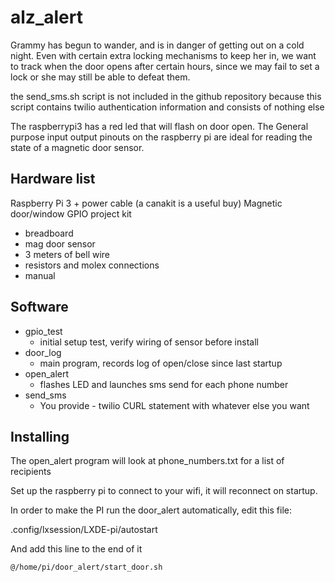 # alz_alert

Grammy has begun to wander, and is in danger of getting out on a cold night. 
Even with certain extra locking mechanisms to keep her in, we want to track
when the door opens after certain hours, since we may fail to set a lock or
she may still be able to defeat them.

the send_sms.sh script is not included in the github repository because this
script contains twilio authentication information and consists of nothing else

The raspberrypi3 has a red led that will flash on door open. The General purpose
input output pinouts on the raspberry pi are ideal for reading the state of a 
magnetic door sensor. 

## Hardware list

Raspberry Pi 3 + power cable (a canakit is a useful buy)
Magnetic door/window GPIO project kit
 - breadboard 
 - mag door sensor
 - 3 meters of bell wire
 - resistors and molex connections 
 - manual

## Software

 - gpio_test 
   - initial setup test, verify wiring of sensor before install
 - door_log
   - main program, records log of open/close since last startup
 - open_alert
   - flashes LED and launches sms send for each phone number
 - send_sms
   - You provide - twilio CURL statement with whatever else you want 

## Installing

The open_alert program will look at phone_numbers.txt for a list of recipients

Set up the raspberry pi to connect to your wifi, it will reconnect on startup.

In order to make the PI run the door_alert automatically, edit this file:

.config/lxsession/LXDE-pi/autostart

And add this line to the end of it

```
@/home/pi/door_alert/start_door.sh
```

